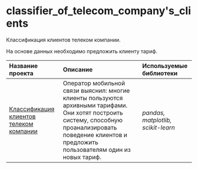 # classifier_of_telecom_company's_clients
Классификация клиентов телеком компании.

На основе данных необходимо предложить клиенту тариф.

| Название проекта | Описание | Используемые библиотеки | 
| :---------------------- | :---------------------- | :---------------------- |
| [Классификация клиентов телеком компании](classifier_of_telecom_company's_clients) | Оператор мобильной связи выяснил: многие клиенты пользуются архивными тарифами. Они хотят построить систему, способную проанализировать поведение клиентов и предложить пользователям один из новых тариф. | *pandas, matplotlib, scikit-learn* |
